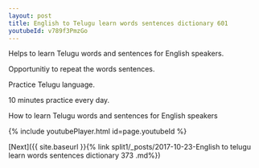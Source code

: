 ```yaml
---
layout: post
title: English to Telugu learn words sentences dictionary 601 
youtubeId: v789f3PmzGo
---
```

 
 
Helps to learn Telugu words and sentences for English speakers.

Opportunitiy to repeat the words sentences. 

Practice Telugu language. 
 
10 minutes practice every day. 
 
How to learn Telugu words and sentences for English speakers 
 
{% include youtubePlayer.html id=page.youtubeId %}
 
 
[Next]({{ site.baseurl }}{% link  split1/_posts/2017-10-23-English to telugu learn words sentences dictionary 373 .md%})
 
